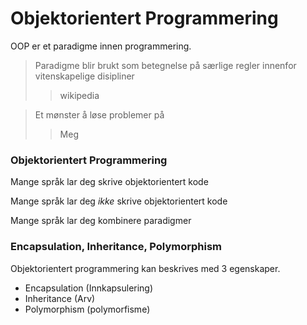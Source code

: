 # Objektorientert Programmering

OOP er et paradigme innen programmering.


> Paradigme blir brukt som betegnelse på særlige regler innenfor vitenskapelige disipliner
>
> > wikipedia



> Et mønster å løse problemer på
>
> > Meg


### Objektorientert Programmering
Mange språk lar deg skrive objektorientert kode

Mange språk lar deg _ikke_ skrive objektorientert kode

Mange språk lar deg kombinere paradigmer


### Encapsulation, Inheritance, Polymorphism
Objektorientert programmering kan beskrives med 3 egenskaper.

- Encapsulation (Innkapsulering) <!-- .element: class="fragment" -->
- Inheritance (Arv)<!-- .element: class="fragment" -->
- Polymorphism (polymorfisme)<!-- .element: class="fragment" -->

